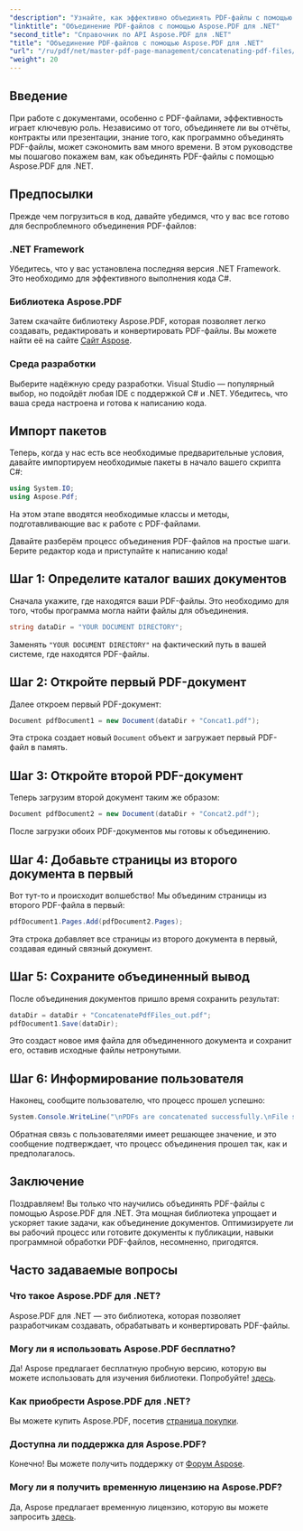 ```yaml
---
"description": "Узнайте, как эффективно объединять PDF-файлы с помощью Aspose.PDF для .NET, из этого подробного руководства. Следуйте нашим пошаговым инструкциям, чтобы легко объединять отчёты и контракты."
"linktitle": "Объединение PDF-файлов с помощью Aspose.PDF для .NET"
"second_title": "Справочник по API Aspose.PDF для .NET"
"title": "Объединение PDF-файлов с помощью Aspose.PDF для .NET"
"url": "/ru/pdf/net/master-pdf-page-management/concatenating-pdf-files/"
"weight": 20
---
```


## Введение

При работе с документами, особенно с PDF-файлами, эффективность играет ключевую роль. Независимо от того, объединяете ли вы отчёты, контракты или презентации, знание того, как программно объединять PDF-файлы, может сэкономить вам много времени. В этом руководстве мы пошагово покажем вам, как объединять PDF-файлы с помощью Aspose.PDF для .NET.

## Предпосылки

Прежде чем погрузиться в код, давайте убедимся, что у вас все готово для беспроблемного объединения PDF-файлов:

### .NET Framework

Убедитесь, что у вас установлена последняя версия .NET Framework. Это необходимо для эффективного выполнения кода C#.

### Библиотека Aspose.PDF

Затем скачайте библиотеку Aspose.PDF, которая позволяет легко создавать, редактировать и конвертировать PDF-файлы. Вы можете найти её на сайте [Сайт Aspose](https://releases.aspose.com/pdf/net/).

### Среда разработки

Выберите надёжную среду разработки. Visual Studio — популярный выбор, но подойдёт любая IDE с поддержкой C# и .NET. Убедитесь, что ваша среда настроена и готова к написанию кода.

## Импорт пакетов

Теперь, когда у нас есть все необходимые предварительные условия, давайте импортируем необходимые пакеты в начало вашего скрипта C#:

```csharp
using System.IO;
using Aspose.Pdf;
```

На этом этапе вводятся необходимые классы и методы, подготавливающие вас к работе с PDF-файлами.

Давайте разберём процесс объединения PDF-файлов на простые шаги. Берите редактор кода и приступайте к написанию кода!

## Шаг 1: Определите каталог ваших документов

Сначала укажите, где находятся ваши PDF-файлы. Это необходимо для того, чтобы программа могла найти файлы для объединения.

```csharp
string dataDir = "YOUR DOCUMENT DIRECTORY";
```

Заменять `"YOUR DOCUMENT DIRECTORY"` на фактический путь в вашей системе, где находятся PDF-файлы.

## Шаг 2: Откройте первый PDF-документ

Далее откроем первый PDF-документ:

```csharp
Document pdfDocument1 = new Document(dataDir + "Concat1.pdf");
```

Эта строка создает новый `Document` объект и загружает первый PDF-файл в память.

## Шаг 3: Откройте второй PDF-документ

Теперь загрузим второй документ таким же образом:

```csharp
Document pdfDocument2 = new Document(dataDir + "Concat2.pdf");
```

После загрузки обоих PDF-документов мы готовы к объединению.

## Шаг 4: Добавьте страницы из второго документа в первый

Вот тут-то и происходит волшебство! Мы объединим страницы из второго PDF-файла в первый:

```csharp
pdfDocument1.Pages.Add(pdfDocument2.Pages);
```

Эта строка добавляет все страницы из второго документа в первый, создавая единый связный документ.

## Шаг 5: Сохраните объединенный вывод

После объединения документов пришло время сохранить результат:

```csharp
dataDir = dataDir + "ConcatenatePdfFiles_out.pdf";
pdfDocument1.Save(dataDir);
```

Это создаст новое имя файла для объединенного документа и сохранит его, оставив исходные файлы нетронутыми.

## Шаг 6: Информирование пользователя

Наконец, сообщите пользователю, что процесс прошел успешно:

```csharp
System.Console.WriteLine("\nPDFs are concatenated successfully.\nFile saved at " + dataDir);
```

Обратная связь с пользователями имеет решающее значение, и это сообщение подтверждает, что процесс объединения прошел так, как и предполагалось.

## Заключение

Поздравляем! Вы только что научились объединять PDF-файлы с помощью Aspose.PDF для .NET. Эта мощная библиотека упрощает и ускоряет такие задачи, как объединение документов. Оптимизируете ли вы рабочий процесс или готовите документы к публикации, навыки программной обработки PDF-файлов, несомненно, пригодятся.

## Часто задаваемые вопросы

### Что такое Aspose.PDF для .NET?  
Aspose.PDF для .NET — это библиотека, которая позволяет разработчикам создавать, обрабатывать и конвертировать PDF-файлы.

### Могу ли я использовать Aspose.PDF бесплатно?  
Да! Aspose предлагает бесплатную пробную версию, которую вы можете использовать для изучения библиотеки. Попробуйте! [здесь](https://releases.aspose.com/).

### Как приобрести Aspose.PDF для .NET?  
Вы можете купить Aspose.PDF, посетив [страница покупки](https://purchase.aspose.com/buy).

### Доступна ли поддержка для Aspose.PDF?  
Конечно! Вы можете получить поддержку от [Форум Aspose](https://forum.aspose.com/c/pdf/10).

### Могу ли я получить временную лицензию на Aspose.PDF?  
Да, Aspose предлагает временную лицензию, которую вы можете запросить [здесь](https://purchase.aspose.com/temporary-license/).